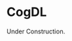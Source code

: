 # CogDL

Under Construction.

<!-- 
CogDL is a graph representation learning toolkit that allows researchers and developers to train baseline or custom models for node classification, link prediction and other tasks on graphs.
It provides implementations of several models, including:

# Overview

- **Non-GNN Baselines**
  - [Perozzi et al. (2014): Deepwalk: Online learning of social representations](http://arxiv.org/abs/1403.6652)
  - [Tang et al. (2015): Line: Large-scale informa- tion network embedding](http://arxiv.org/abs/1503.03578)
  - [Grover and Leskovec. (2016): node2vec: Scalable feature learning for networks](http://dl.acm.org/citation.cfm?doid=2939672.2939754)
  - [Cao et al. (2015):Grarep: Learning graph representations with global structural information ](http://dl.acm.org/citation.cfm?doid=2806416.2806512)
  - [Ou et al. (2016): Asymmetric transitivity preserving graph em- bedding](http://dl.acm.org/citation.cfm?doid=2939672.2939751)
  - [Qiu et al. (2017): Network Embedding as Matrix Factorization: Unifying DeepWalk, LINE, PTE, and node2vec](http://arxiv.org/abs/1710.02971)
  - [Qiu et al. (2019): NetSMF: Large-Scale Network Embedding as Sparse Matrix Factorization](http://arxiv.org/abs/1710.02971)
  - [Zhang et al. (2019): Spectral Network Embedding: A Fast and Scalable Method via Sparsity](http://arxiv.org/abs/1806.02623)

- **GNN Baselines**
  - [Kipf and Welling (2016): Semi-Supervised Classification with Graph Convolutional Networks](https://arxiv.org/abs/1609.02907)
  - [Hamilton et al. (2017): Inductive Representation Learning on Large Graphs](https://arxiv.org/abs/1706.02216)
  - [Veličković et al. (2017): Graph Attention Networks](https://arxiv.org/abs/1710.10903)
  - **_New_! CIKM 2018** [Ding et al. (2018): Semi-supervised Learning on Graphs with Generative Adversarial Nets](https://arxiv.org/abs/1809.00130)
  - **_New_** [Han et al. (2019): GroupRep: Unsupervised Structural Representation Learning for Groups in Networks](https://www.overleaf.com/read/nqxjtkmmgmff)
  - **_New_** [Zhang et al. (2019): Revisiting Graph Convolutional Networks: Neighborhood Aggregation and Network Sampling](https://www.overleaf.com/read/xzykmvhxjmxy)
  - **_New_** [Zhang et al. (2019): Co-training Graph Convolutional Networks with Network Redundancy](https://www.overleaf.com/read/fbhqqgzqgmyn)
- **Sparse**
  - **_New!_ WWW 2019** [Qiu et al. (2019): NetSMF: Large-Scale Network Embedding as Sparse Matrix Factorization](http://keg.cs.tsinghua.edu.cn/jietang/publications/www19-Qiu-et-al-NetSMF-Large-Scale-Network-Embedding.pdf)
  - **_New!_ IJCAI 2019** [Zhang et al. (2019): ProNE: Fast and Scalable Network Representation Learning](https://www.overleaf.com/read/dhgpkmyfdhnj)
- **QA**
  - **_New!_ ACL 2019** [Ding et al. (2019): Cognitive Graph for Multi-Hop Reading Comprehension at Scale](https://arxiv.org/abs/1905.05460)
- **Heterogeneous**
  - **_New!_ KDD 2019** [Cen et al. (2019): Representation Learning for Attributed Multiplex Heterogeneous Network](https://arxiv.org/abs/1905.01669)
- **Dynamic**
  - **_New!_ IJCAI 2019** [Zhao et al. (2019): Large Scale Evolving Graphs with Burst Detection](https://www.overleaf.com/4361782256sqswxgnmwbrs)

CogDL features:

- sparsification: fast network embedding on large-scale networks with tens of millions of nodes
- cognitive: multi-hop question answering based on GNN and BERT
- arbitrary: dealing with different graph strucutures: attributed, multiplex and heterogeneous networks
- distributed: multi-GPU training on one machine or across multiple machines
- extensible: easily register new datasets, models, criterions and tasks

# Requirements and Installation

- PyTorch version >= 1.0.0
- Python version >= 3.6

Please follow the instructions here to install PyTorch and other dependencies: https://github.com/pytorch/pytorch#installation, https://github.com/rusty1s/pytorch_geometric/#installation

# Getting Started

```bash
$ python display_data.py --dataset cora
+-----------+----------+----------+-------------+------------+-----------------+
| Dataset   |   #nodes |   #edges |   #features |   #classes |   #labeled data |
|-----------+----------+----------+-------------+------------+-----------------|
| cora      |     2708 |    10556 |        1433 |          7 |             140 |
+-----------+----------+----------+-------------+------------+-----------------+
Sampled ego network saved to ./display.png .

$ python train.py --dataset cora --model gat --num-heads 8 --hidden-size 8 --dropout 0.6 --max-epoch 100 --lr 0.005 --weight-decay 5e-4
Epoch: 099, Train: 0.9786, Val: 0.8060: 100%|███████████████████████████| 100/100 [00:01<00:00, 66.77it/s]
Test accuracy = 0.826

$ python train.py --dataset cora --model gcn --num-layers 2 --hidden-size 32 --dropout 0.5 --max-epoch 100 --lr 0.01 --weight-decay 5e-4
Epoch: 099, Train: 0.9857, Val: 0.7900: 100%|██████████████████████████| 100/100 [00:00<00:00, 142.42it/s]
Test accuracy = 0.813
```

# Usage

You can use `python train.py --task example_task --dataset example_dataset --model example_method` to run example_method on example_data and evaluate it via example_task.

## General parameters

- --task, Downsteam tasks to evaluate representation like node_classification, unsupervised_node_classification, link_prediction
- --dataset, Dataset name to run, can be a list of datasets with space like `cora citeseer ppi`. Supported datasets including
'cora', 'citeseer', 'pumbed', 'PPI', 'wikipedia', 'blogcatalog', 'dblp', 'flickr'
- --model, Model name to run, can be a list of models like `deepwalk line prone`. Supported datasets including
'gcn', 'gat', 'deepwalk', 'node2vec', 'hope', 'grarep', 'netmf', 'netsmf', 'prone'


## Specific parameters
for DeepWalk and node2vec:
- --walk-num, the number of random walks to start at each node; the default is 10;
- --walk-length, Length of walk start at each node. Default is 50;
- --worker, Number of parallel workers. Default is 10;
- --window-size, Window size of skip-gram model. Default is 10;
- --iteration, Number of iterations. Default is 10;
- --q, Parameter in node2vec. Default is 1.0;
- --p, Parameter in node2vec. Default is 1.0;

for LINE:
- --order, Order of proximity in LINE. Default is 3 for 1+2;
- --alpha, Initial earning rate of SGD. Default is 0.025;
- --batch-size, Batch size in SGD training process. Default is 100;
- --negative, Number of negative node in sampling. Default is 5;

for HOPE:
- --beta, Parameter of katz for HOPE. Default is 0.01;

for Grarep:
- --step, Number of matrix step in GraRep and ProNE. Default is 5;

for NetMF:
- --window-size, Window size of deepwalk matrix. Default is 10;
- --is-large, Large or small for NetMF;
- --negative, Number of negative node in sampling. Default is 5;
- --rank, Number of Eigenpairs in NetMF, default is 256;

for NetSMF:
- --window-size, Window size of approximate matrix. Default is 10;
- --negative, Number of negative node in sampling. Default is 5;
- --round, Number of round in NetSMF. Default is 100;
- --worker, Number of parallel workers. Default is 10;

for ProNE:
- --step, Number of items in the chebyshev expansion. Default is 5;
- --theta, Parameter of ProNE. Default is 0.5;
- --mu, Parameter of ProNE. Default is 0.2;

for GCN:
- --hidden-size, The size of hidden layer. Default=16;
- --num-layers, The number of GCN layer. Default=2;
- --dropout, The dropout probability. Default=0.5;

for GAT:
- --hidden-size, The size of hidden layer. Default=8;
- --num-heads, The number of heads in attention mechanism. Default=8;
- --dropout, The dropout probability. Default=0.6;


If you have ANY difficulties to get things working in the above steps, feel free to open an issue. You can expect a reply within 24 hours.



# Examples and pre-trained models

We have more detailed READMEs to reproduce results from specific papers:

- [Ding et al. (2019): Cognitive Graph for Multi-Hop Reading Comprehension at Scale](https://github.com/THUcqb/cogdl/blob/master/examples/cogqa/README.md)

We also provide pre-trained models.

# Join us!

If you are interested in this toolkit or leaderboard, feel free to contract with us.  You can collaborate with us in the following ways:
1. Add your dataset into the leaderboard
2. Add your algorithm into the leaderboard
3. Add your algorithm into the toolkit -->
